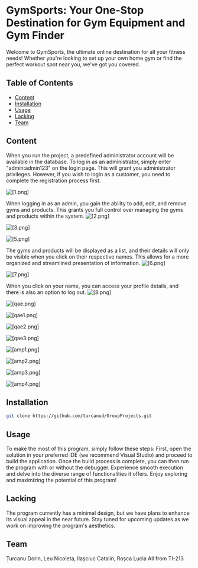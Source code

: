 # GymSports: Your One-Stop Destination for Gym Equipment and Gym Finder

Welcome to GymSports, the ultimate online destination for all your fitness needs! Whether you're looking to set up your own home gym or find the perfect workout spot near you, we've got you covered.

## Table of Contents

- [Content](#content)
- [Installation](#installation)
- [Usage](#usage)
- [Lacking](#lacking)
- [Team](#team)


## Content

When you run the project, a predefined administrator account will be available in the database. To log in as an administrator, simply enter "admin:admin123" on the login page. This will grant you administrator privileges. However, if you wish to login as a customer, you need to complete the registration process first.

![[1.png]](https://github.com/turcanud/GroupProjects/blob/master/img-pres/1.PNG?raw=true)

When logging in as an admin, you gain the ability to add, edit, and remove gyms and products. This grants you full control over managing the gyms and products within the system.
![[2.png]](https://github.com/turcanud/GroupProjects/blob/master/img-pres/2.PNG?raw=true)

![[3.png]](https://github.com/turcanud/GroupProjects/blob/master/img-pres/3.PNG?raw=true)

![[5.png]](https://github.com/turcanud/GroupProjects/blob/master/img-pres/5.PNG?raw=true)

The gyms and products will be displayed as a list, and their details will only be visible when you click on their respective names. This allows for a more organized and streamlined presentation of information.
![[6.png]](https://github.com/turcanud/GroupProjects/blob/master/img-pres/6.PNG?raw=true)

![[7.png]](https://github.com/turcanud/GroupProjects/blob/master/img-pres/7.PNG?raw=true)

When you click on your name, you can access your profile details, and there is also an option to log out.
![[8.png]](https://github.com/turcanud/GroupProjects/blob/master/img-pres/8.PNG?raw=true)

![[qae.png]](https://github.com/turcanud/GroupProjects/blob/master/img-pres/qae.PNG?raw=true)

![[qae1.png]](https://github.com/turcanud/GroupProjects/blob/master/img-pres/qae1.PNG?raw=true)

![[qae2.png]](https://github.com/turcanud/GroupProjects/blob/master/img-pres/qae2.PNG?raw=true)

![[qae3.png]](https://github.com/turcanud/GroupProjects/blob/master/img-pres/qae3.PNG?raw=true)

![[amp1.png]](https://github.com/turcanud/GroupProjects/blob/master/img-pres/amp1.PNG?raw=true)

![[amp2.png]](https://github.com/turcanud/GroupProjects/blob/master/img-pres/amp2.PNG?raw=true)

![[amp3.png]](https://github.com/turcanud/GroupProjects/blob/master/img-pres/amp3.PNG?raw=true)

![[amp4.png]](https://github.com/turcanud/GroupProjects/blob/master/img-pres/amp4.PNG?raw=true)

## Installation

```bash
git clone https://github.com/turcanud/GroupProjects.git
```

## Usage

To make the most of this program, simply follow these steps: First, open the solution in your preferred IDE (we recommend Visual Studio) and proceed to build the application. Once the build process is complete, you can then run the program with or without the debugger. Experience smooth execution and delve into the diverse range of functionalities it offers. Enjoy exploring and maximizing the potential of this program!

## Lacking

The program currently has a minimal design, but we have plans to enhance its visual appeal in the near future. Stay tuned for upcoming updates as we work on improving the program's aesthetics.

## Team

Țurcanu Dorin, Leu Nicoleta, Ilașciuc Catalin, Roșca Lucia
All from TI-213
